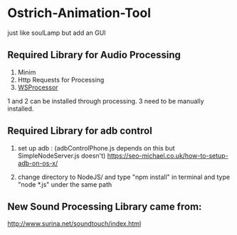# Ostrich-Animation-Tool
just like soulLamp but add an GUI

## Required Library for Audio Processing
  1. Minim
  2. Http Requests for Processing
  3. [WSProcessor](https://github.com/thisisvictor/WSProcessor) 

  1 and 2 can be installed through processing. 3 need to be manually installed.

## Required Library for adb control
  1. set up adb : (adbControlPhone.js depends on this but SimpleNodeServer.js doesn't)
  https://seo-michael.co.uk/how-to-setup-adb-on-os-x/


  2. change directory to NodeJS/ and type "npm install" in terminal and type "node *.js" under the same path

## New Sound Processing Library came from:
  http://www.surina.net/soundtouch/index.html
